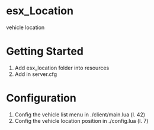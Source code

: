 # esx_Location

vehicle location

# Getting Started

1. Add esx_location folder into resources
2. Add in server.cfg

# Configuration

1. Config the vehicle list menu in ./client/main.lua (l. 42)
2. Config the vehicle location position in ./config.lua (l. 7)




